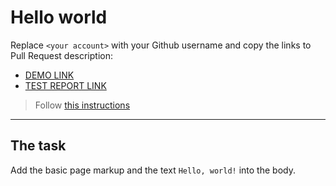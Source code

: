 # Hello world

Replace `<your account>` with your Github username and copy the links to Pull Request description:

- [DEMO LINK](https://metinbicaksiz.github.io/layout_hello-world/)
- [TEST REPORT LINK](https://metinbicaksiz.github.io/layout_hello-world/report/html_report/)

> Follow [this instructions](https://mate-academy.github.io/layout_task-guideline/#how-to-solve-the-layout-tasks-on-github)

---

## The task

Add the basic page markup and the text `Hello, world!` into the body.
